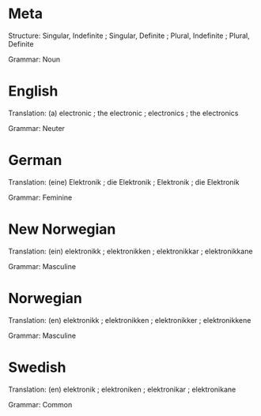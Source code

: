 Meta
====

Structure: Singular, Indefinite ; Singular, Definite ; Plural, Indefinite ; Plural, Definite

Grammar:   Noun



English
=======

Translation: (a) electronic ; the electronic ; electronics ; the electronics

Grammar:     Neuter



German
======

Translation: (eine) Elektronik ; die Elektronik ; Elektronik ; die Elektronik

Grammar:     Feminine



New Norwegian
=============

Translation: (ein) elektronikk ; elektronikken ; elektronikkar ; elektronikkane

Grammar:     Masculine



Norwegian
=========

Translation: (en) elektronikk ; elektronikken ; elektronikker ; elektronikkene

Grammar:     Masculine



Swedish
=======

Translation: (en) elektronik ; elektroniken ; elektronikar ; elektronikane

Grammar:     Common
